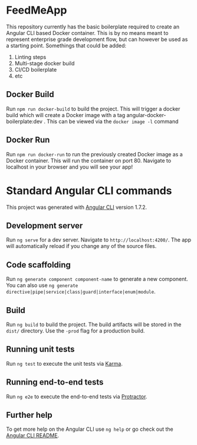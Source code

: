 # FeedMeApp

This repository currently has the basic boilerplate required to create an Angular CLI based Docker container.  This is by no means meant to represent enterprise grade development flow, but can however be used as a starting point.  Somethings that could be added:

1. Linting steps
2. Multi-stage docker build
3. CI/CD boilerplate
4. etc

## Docker Build

Run `npm run docker-build` to build the project. This will trigger a docker build which will create a Docker image with a tag angular-docker-boilerplate:dev .  This can be viewed via the `docker image -l` command 

## Docker Run 

Run `npm run docker-run` to run the previously created Docker image as a Docker container.  This will run the container on port 80.  Navigate to localhost in your browser and you will see your app!

# Standard Angular CLI commands
This project was generated with [Angular CLI](https://github.com/angular/angular-cli) version 1.7.2.

## Development server

Run `ng serve` for a dev server. Navigate to `http://localhost:4200/`. The app will automatically reload if you change any of the source files.

## Code scaffolding

Run `ng generate component component-name` to generate a new component. You can also use `ng generate directive|pipe|service|class|guard|interface|enum|module`.

## Build

Run `ng build` to build the project. The build artifacts will be stored in the `dist/` directory. Use the `-prod` flag for a production build.

## Running unit tests

Run `ng test` to execute the unit tests via [Karma](https://karma-runner.github.io).

## Running end-to-end tests

Run `ng e2e` to execute the end-to-end tests via [Protractor](http://www.protractortest.org/).

## Further help

To get more help on the Angular CLI use `ng help` or go check out the [Angular CLI README](https://github.com/angular/angular-cli/blob/master/README.md).
